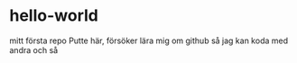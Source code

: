 # hello-world
mitt första repo
Putte här, försöker lära mig om github så jag kan koda med andra och så
